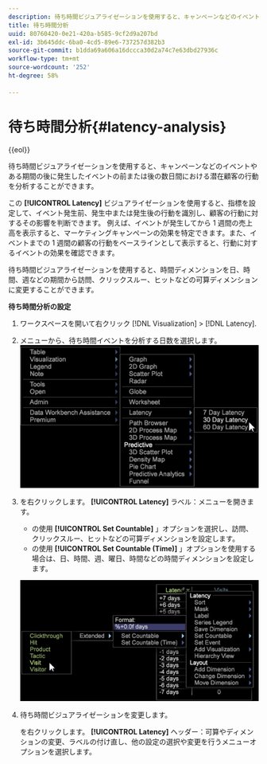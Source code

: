 ```yaml
---
description: 待ち時間ビジュアライゼーションを使用すると、キャンペーンなどのイベントやある期間の後に発生したイベントの前または後の数日間における潜在顧客の行動を分析することができます。
title: 待ち時間分析
uuid: 80760420-0e21-420a-b585-9cf2d9a207bd
exl-id: 3b645ddc-6ba0-4cd5-89e6-737257d382b3
source-git-commit: b1dda69a606a16dccca30d2a74c7e63dbd27936c
workflow-type: tm+mt
source-wordcount: '252'
ht-degree: 58%

---
```


# 待ち時間分析{#latency-analysis}

{{eol}}

待ち時間ビジュアライゼーションを使用すると、キャンペーンなどのイベントやある期間の後に発生したイベントの前または後の数日間における潜在顧客の行動を分析することができます。

この **[!UICONTROL Latency]** ビジュアライゼーションを使用すると、指標を設定して、イベント発生前、発生中または発生後の行動を識別し、顧客の行動に対するその影響を判断できます。 例えば、イベントが発生してから 1 週間の売上高を表示すると、マーケティングキャンペーンの効果を特定できます。また、イベントまでの 1 週間の顧客の行動をベースラインとして表示すると、行動に対するイベントの効果を確認できます。

待ち時間ビジュアライゼーションを使用すると、時間ディメンションを日、時間、週などの期間から訪問、クリックスルー、ヒットなどの可算ディメンションに変更することができます。

**待ち時間分析の設定**

1. ワークスペースを開いて右クリック [!DNL Visualization] > [!DNL Latency].

1. メニューから、待ち時間イベントを分析する日数を選択します。 ![](assets/latency_vis.png)

1. を右クリックします。 **[!UICONTROL Latency]** ラベル：メニューを開きます。

   * の使用 **[!UICONTROL Set Countable]** 」オプションを選択し、訪問、クリックスルー、ヒットなどの可算ディメンションを設定します。
   * の使用 **[!UICONTROL Set Countable (Time)]** 」オプションを使用する場合は、日、時間、週、曜日、時間などの時間ディメンションを設定します。

   ![](assets/latency_vis_countable.png)

1. 待ち時間ビジュアライゼーションを変更します。

   を右クリックします。 **[!UICONTROL Latency]** ヘッダー：可算やディメンションの変更、ラベルの付け直し、他の設定の選択や変更を行うメニューオプションを選択します。
